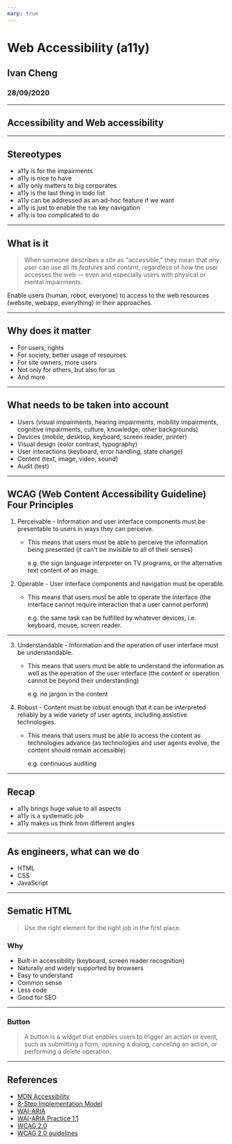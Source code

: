 ```yaml
---
marp: true
---
```


# Web Accessibility (a11y)

## Ivan Cheng

### 28/09/2020

---

## Accessibility and Web accessibility

---

## Stereotypes

- a11y is for the impairments
- a11y is nice to have
- a11y only matters to big corporates
- a11y is the last thing in todo list
- a11y can be addressed as an ad-hoc feature if we want
- a11y is just to enable the `tab` key navigation
- a11y is too complicated to do

---

## What is it

> When someone describes a _site_ as "accessible," they mean that _any user_ can use all its _features_ and _content_, regardless of _how_ the user accesses the web — even and especially users with physical or mental impairments.

Enable users (human, robot, everyone) to access to the web resources (website, webapp, everything) in their approaches.

---

## Why does it matter

- For users, rights
- For society, better usage of resources
- For site owners, more users
- Not only for others, but also for us
- And more

---

## What needs to be taken into account

- Users (visual impairments, hearing impairments, mobility impairments, cognitive impairments, culture, knowledge, other backgrounds)
- Devices (mobile, desktop, keyboard, screen reader, printer)
- Visual design (color contrast, typography)
- User interactions (keyboard, error handling, state change)
- Content (text, image, video, sound)
- Audit (test)

---

## WCAG (Web Content Accessibility Guideline) Four Principles

1. Perceivable - Information and user interface components must be presentable to users in ways they can perceive.
   - This means that users must be able to perceive the information being presented (it can't be invisible to all of their senses)

      e.g. the sign language interpreter on TV programs, or the alternative text content of an image.

2. Operable - User interface components and navigation must be operable.
   - This means that users must be able to operate the interface (the interface cannot require interaction that a user cannot perform)

      e.g. the same task can be fulfilled by whatever devices, i.e. keyboard, mouse, screen reader.

---

3. Understandable - Information and the operation of user interface must be understandable.
    - This means that users must be able to understand the information as well as the operation of the user interface (the content or operation cannot be beyond their understanding)

      e.g. no jargon in the content

4. Robust - Content must be robust enough that it can be interpreted reliably by a wide variety of user agents, including assistive technologies.
    - This means that users must be able to access the content as technologies advance (as technologies and user agents evolve, the content should remain accessible)

      e.g. continuous auditing

---

## Recap

- a11y brings huge value to all aspects
- a11y is a systematic job
- a11y makes us think from different angles

---

## As engineers, what can we do

- HTML
- CSS
- JavaScript

---

## Sematic HTML

> Use the right element for the right job in the first place.

### Why

- Built-in accessibility (keyboard, screen reader recognition)
- Naturally and widely supported by browsers
- Easy to understand
- Common sense
- Less code
- Good for SEO

---

### Button

> A button is a widget that enables users to trigger an action or event, such as submitting a form, opening a dialog, canceling an action, or performing a delete operation.

---

## References

- [MDN Accessibility](https://developer.mozilla.org/en-US/docs/Learn/Accessibility)
- [8-Step Implementation Model](https://webaim.org/articles/implementation/)
- [WAI-ARIA](https://www.w3.org/TR/wai-aria-1.1/)
- [WAI-ARIA Practice 1.1](https://www.w3.org/TR/wai-aria-practices-1.1/)
- [WCAG 2.0](https://www.w3.org/TR/UNDERSTANDING-WCAG20/Overview.html)
- [WCAG 2.0 guidelines](https://www.w3.org/WAI/GL/WCAG20/)
